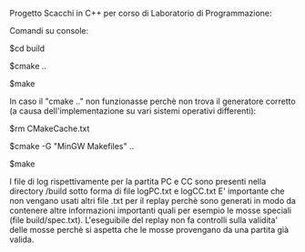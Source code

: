 Progetto Scacchi in C++ per corso di Laboratorio di Programmazione:

Comandi su console:

$cd build

$cmake ..

$make

In caso il "cmake .." non funzionasse perchè non trova il generatore corretto (a causa dell'implementazione su vari sistemi operativi differenti):

$rm CMakeCache.txt

$cmake -G "MinGW Makefiles" ..

$make

I file di log rispettivamente per la partita PC e CC sono presenti nella directory /build sotto forma di file logPC.txt e logCC.txt
E' importante che non vengano usati altri file .txt per il replay perchè sono generati in modo da contenere altre informazioni importanti quali per esempio le mosse speciali (file build/spec.txt).
L'eseguibile del replay non fa controlli sulla validita' delle mosse perchè si aspetta che le mosse provengano da una partita già valida.
